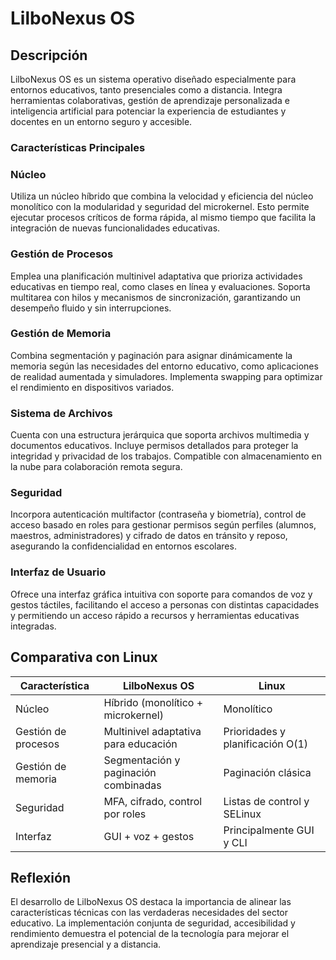 # LilboNexus OS

## Descripción  
LilboNexus OS es un sistema operativo diseñado especialmente para entornos educativos, tanto presenciales como a distancia. Integra herramientas colaborativas, gestión de aprendizaje personalizada e inteligencia artificial para potenciar la experiencia de estudiantes y docentes en un entorno seguro y accesible.

### Características Principales

### Núcleo  
Utiliza un núcleo híbrido que combina la velocidad y eficiencia del núcleo monolítico con la modularidad y seguridad del microkernel. Esto permite ejecutar procesos críticos de forma rápida, al mismo tiempo que facilita la integración de nuevas funcionalidades educativas.

### Gestión de Procesos  
Emplea una planificación multinivel adaptativa que prioriza actividades educativas en tiempo real, como clases en línea y evaluaciones. Soporta multitarea con hilos y mecanismos de sincronización, garantizando un desempeño fluido y sin interrupciones.

### Gestión de Memoria  
Combina segmentación y paginación para asignar dinámicamente la memoria según las necesidades del entorno educativo, como aplicaciones de realidad aumentada y simuladores. Implementa swapping para optimizar el rendimiento en dispositivos variados.

### Sistema de Archivos  
Cuenta con una estructura jerárquica que soporta archivos multimedia y documentos educativos. Incluye permisos detallados para proteger la integridad y privacidad de los trabajos. Compatible con almacenamiento en la nube para colaboración remota segura.

### Seguridad  
Incorpora autenticación multifactor (contraseña y biometría), control de acceso basado en roles para gestionar permisos según perfiles (alumnos, maestros, administradores) y cifrado de datos en tránsito y reposo, asegurando la confidencialidad en entornos escolares.

### Interfaz de Usuario  
Ofrece una interfaz gráfica intuitiva con soporte para comandos de voz y gestos táctiles, facilitando el acceso a personas con distintas capacidades y permitiendo un acceso rápido a recursos y herramientas educativas integradas.

## Comparativa con Linux

| Característica      | LilboNexus OS                      | Linux                     |
|---------------------|----------------------------------|---------------------------|
| Núcleo              | Híbrido (monolítico + microkernel) | Monolítico                |
| Gestión de procesos  | Multinivel adaptativa para educación | Prioridades y planificación O(1) |
| Gestión de memoria   | Segmentación y paginación combinadas | Paginación clásica       |
| Seguridad           | MFA, cifrado, control por roles  | Listas de control y SELinux |
| Interfaz            | GUI + voz + gestos               | Principalmente GUI y CLI  |

## Reflexión  
El desarrollo de LilboNexus OS destaca la importancia de alinear las características técnicas con las verdaderas necesidades del sector educativo. La implementación conjunta de seguridad, accesibilidad y rendimiento demuestra el potencial de la tecnología para mejorar el aprendizaje presencial y a distancia.
